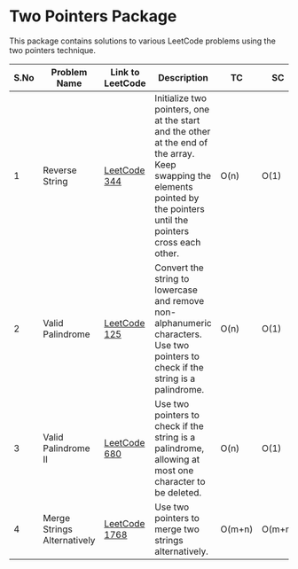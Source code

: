 # Two Pointers Package

This package contains solutions to various LeetCode problems using the two pointers technique.

| S.No | Problem Name                | Link to LeetCode                                      | Description                                                                                        | TC     | SC     |
|------|-----------------------------|-------------------------------------------------------|----------------------------------------------------------------------------------------------------|--------|--------|
| 1    | Reverse String              | [LeetCode 344](https://leetcode.com/problems/reverse-string/)           | Initialize two pointers, one at the start and the other at the end of the array. Keep swapping the elements pointed by the pointers until the pointers cross each other. | O(n)   | O(1)   |
| 2    | Valid Palindrome            | [LeetCode 125](https://leetcode.com/problems/valid-palindrome/)         | Convert the string to lowercase and remove non-alphanumeric characters. Use two pointers to check if the string is a palindrome. | O(n)   | O(1)   |
| 3    | Valid Palindrome II         | [LeetCode 680](https://leetcode.com/problems/valid-palindrome-ii/)      | Use two pointers to check if the string is a palindrome, allowing at most one character to be deleted. | O(n)   | O(1)   |
| 4    | Merge Strings Alternatively | [LeetCode 1768](https://leetcode.com/problems/merge-strings-alternately/) | Use two pointers to merge two strings alternatively. | O(m+n) | O(m+n) |